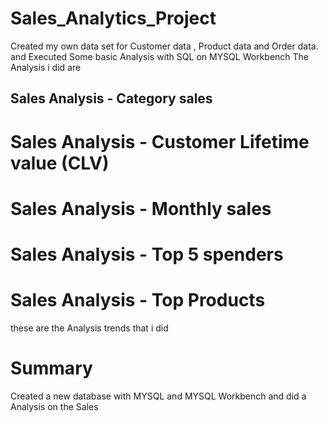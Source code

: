 # Sales_Analytics_Project
Created my own data set for Customer data , Product data and Order data. and Executed Some basic Analysis with SQL on MYSQL Workbench 
The Analysis i did are 
## Sales Analysis - Category sales
# Sales Analysis - Customer Lifetime value (CLV)
# Sales Analysis - Monthly sales
# Sales Analysis - Top 5 spenders
# Sales Analysis - Top Products 
these are the Analysis trends that i did 


# Summary
Created a new database with MYSQL and MYSQL Workbench 
and did a Analysis on the Sales 

